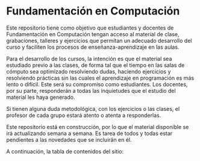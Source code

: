 # Fundamentación en Computación


Este repositorio tiene como objetivo que estudiantes y docentes de Fundamentación en Computación tengan acceso al material de clase, grabaciones, talleres y ejercicios que permitan un adecuado desarrollo del curso y faciliten los procesos de enseñanza-aprendizaje en las aulas.

Para el desarrollo de los cursos, la intención es que el material sea estudiado previo a las clases, de forma tal que el tiempo en las salas de cómputo sea optimizado resolviendo dudas, haciendo ejercicios y resolviendo prácticas sin las cuales el aprendizaje en programación es más lento o difícil. Este será su compromiso como estudiantes. Los docentes, por su parte, responderán a todas las inquietudes que el estudio del material les haya generado.

Si tienen alguna duda metodológica, con los ejercicios o las clases, el profesor de cada grupo estará atento o atenta a responderlas.

Este repositorio está en construcción, por lo que el material disponible se irá actualizando semana a semana. Es tarea de todos y todas estar pendientes a las novedades que se incluirán en él.

A continuación, la tabla de contenidos del sitio:


```{tableofcontents}
```
